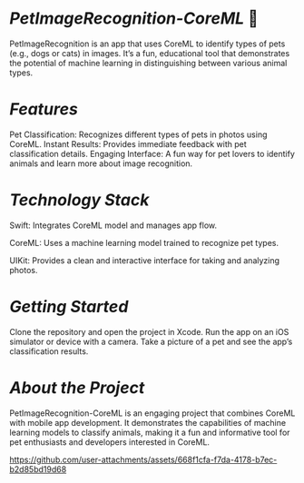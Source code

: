 



# *PetImageRecognition-CoreML* 🐾
PetImageRecognition is an app that uses CoreML to identify types of pets (e.g., dogs or cats) in images. It’s a fun, educational tool that demonstrates the potential of machine learning in distinguishing between various animal types.

# *Features*

Pet Classification: Recognizes different types of pets in photos using CoreML.
Instant Results: Provides immediate feedback with pet classification details.
Engaging Interface: A fun way for pet lovers to identify animals and learn more about image recognition.

# *Technology Stack*

Swift: Integrates CoreML model and manages app flow.

CoreML: Uses a machine learning model trained to recognize pet types.

UIKit: Provides a clean and interactive interface for taking and analyzing photos.

# *Getting Started*

Clone the repository and open the project in Xcode.
Run the app on an iOS simulator or device with a camera.
Take a picture of a pet and see the app’s classification results.

# *About the Project*

PetImageRecognition-CoreML is an engaging project that combines CoreML with mobile app development. It demonstrates the capabilities of machine learning models to classify animals, making it a fun and informative tool for pet enthusiasts and developers interested in CoreML.

https://github.com/user-attachments/assets/668f1cfa-f7da-4178-b7ec-b2d85bd19d68
